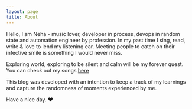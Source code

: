 ```yaml
---
layout: page
title: About
---
```


Hello, I am Neha - music lover, developer in process, devops in random state and automation engineer by profession. In my past time I sing, read, write & love to lend my listening ear.
Meeting people to catch on their infective smile is something I would never miss.

Exploring world, exploring to be silent and calm will be my forever quest. You can check out my songs [here](soundcloud.com/neha-tandon-1) 

This blog was developed with an intention to keep a track of my learnings and capture the randomness of moments experienced by me.

Have a nice day. ♥